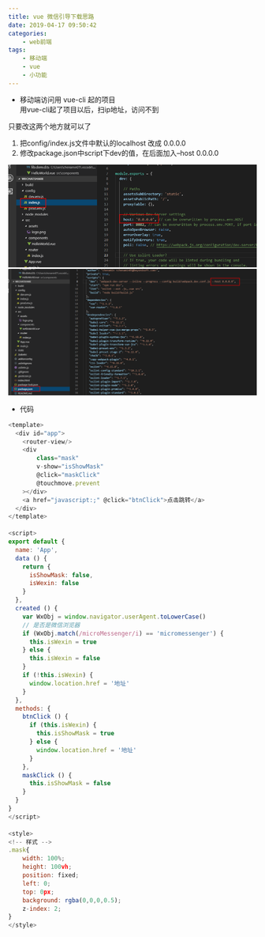 ```yaml
---
title: vue 微信引导下载思路
date: 2019-04-17 09:50:42
categories: 
    - web前端
tags:
    - 移动端
    - vue
    - 小功能
---
```


- 移动端访问用 vue-cli 起的项目       
用vue-cli起了项目以后，扫ip地址，访问不到

只要改这两个地方就可以了
1. 把config/index.js文件中默认的localhost 改成 0.0.0.0
2. 修改package.json中script下dev的值，在后面加入–host 0.0.0.0

![图片1](../images/wxfx-1.png)
![图片2](../images/wxfx-2.png)

- 代码
``` javascript
<template>
  <div id="app">
    <router-view/>
    <div 
        class="mask" 
        v-show="isShowMask" 
        @click="maskClick" 
        @touchmove.prevent
    ></div>
    <a href="javascript:;" @click="btnClick">点击跳转</a>
  </div>
</template>

<script>
export default {
  name: 'App',
  data () {
    return {
      isShowMask: false,
      isWexin: false
    }
  },
  created () {
    var WxObj = window.navigator.userAgent.toLowerCase()
    // 是否是微信浏览器
    if (WxObj.match(/microMessenger/i) == 'micromessenger') {
      this.isWexin = true
    } else {
      this.isWexin = false
    }
    if (!this.isWexin) {
      window.location.href = '地址'
    }
  },
  methods: {
    btnClick () {
      if (this.isWexin) {
        this.isShowMask = true
      } else {
        window.location.href = '地址'
      }
    },
    maskClick () {
      this.isShowMask = false
    }
  }
}
</script>

<style>
<!-- 样式 -->
.mask{
    width: 100%;
    height: 100vh;
    position: fixed;
    left: 0;
    top: 0px;
    background: rgba(0,0,0,0.5);
    z-index: 2;
}
</style>
```